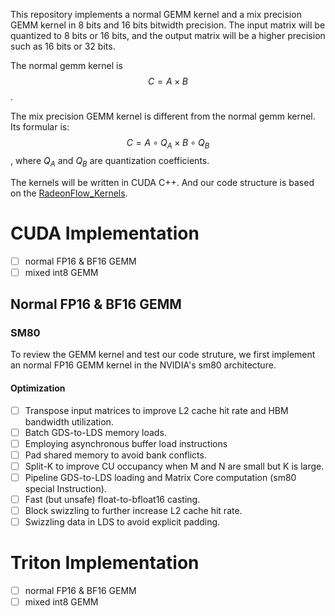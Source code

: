This repository implements a normal GEMM kernel and a mix precision GEMM kernel in 8 bits and 16 bits bitwidth precision. The input matrix will be quantized to 8 bits or 16 bits, and the output matrix will be a higher precision such as 16 bits or 32 bits.

The normal gemm kernel is $$C = A \times B$$. 

The mix precision GEMM kernel is different from the normal gemm kernel. Its formular is:
$$C = A\circ Q_A \times B\circ Q_B$$
, where $Q_A$ and $Q_B$ are quantization coefficients.

The kernels will be written in CUDA C++. And our code structure is based on the [RadeonFlow_Kernels](https://github.com/RadeonFlow/RadeonFlow_Kernels.git).

# CUDA Implementation

- [ ] normal FP16 & BF16 GEMM
- [ ] mixed int8 GEMM

## Normal FP16 & BF16 GEMM

### SM80

To review the GEMM kernel and test our code struture, we first implement an normal FP16 GEMM kernel in the NVIDIA's sm80 architecture. 

#### Optimization

- [ ] Transpose input matrices to improve L2 cache hit rate and HBM bandwidth utilization.
- [ ] Batch GDS-to-LDS memory loads.
- [ ] Employing asynchronous buffer load instructions 
- [ ] Pad shared memory to avoid bank conflicts.
- [ ] Split-K to improve CU occupancy when M and N are small but K is large.
- [ ] Pipeline GDS-to-LDS loading and Matrix Core computation (sm80 special Instruction).
- [ ] Fast (but unsafe) float-to-bfloat16 casting.
- [ ] Block swizzling to further increase L2 cache hit rate.
- [ ] Swizzling data in LDS to avoid explicit padding.

# Triton Implementation

- [ ] normal FP16 & BF16 GEMM
- [ ] mixed int8 GEMM